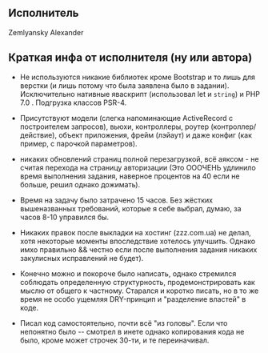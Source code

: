 ## Исполнитель
Zemlyansky Alexander


## Краткая инфа от исполнителя (ну или автора) 

* Не используются никакие библиотек кроме Bootstrap и то лишь для верстки (и лишь потому что была заявлена было в задании). Исключительно нативные яваскрипт (использовал let и `string`) и PHP 7.0 . Подгрузка классов PSR-4.

* Присутствуют модели (слегка напоминающие ActiveRecord с построителем запросов), вьюхи, контроллеры, роутер (контроллер/действие), объект приложения, фрейм (лэйаут) и даже конфиг (как пример, с парочкой параметров).

* никаких обновлений страниц полной перезагрузкой, всё аяксом - не считая перехода на страницу авторизации (Это ОООЧЕНЬ удлинило время выполнения задания, наверное процентов на 40 если не больше, решил однако дожимать).

* Время на задачу было затрачено 15 часов. Без жёстких вышеназванных требований, которые я себе выбрал, думаю, за часов 8-10 управился бы. 

* Никаких правок после выкладки на хостинг (zzz.com.ua) не делал, хотя некоторые моменты впоследствие хотелось улучшить. Однако имхо правильно && честно если после выполнения задания никаких закулисных исправлений не будет).

* Конечно можно и покороче было написать, однако стремился соблюдать определенную структурность, продемонстрировать как мыслю от общего к частному. Старался и коротко писать, но в то же время не особо ущемляя DRY-принцип и "разделение властей" в коде. 

* Писал код самостоятельно, почти всё "из головы". Если что непонятно было -- смотрел в инете однако копирования кода не было, кроме может строчек 30-ти, и те переиначивал.
